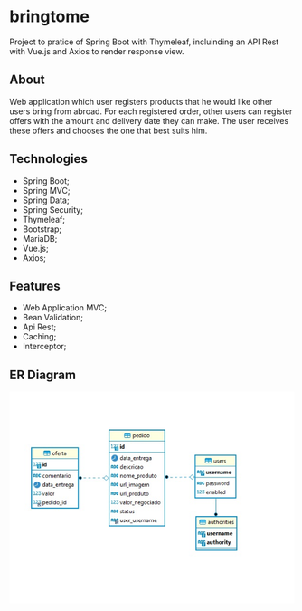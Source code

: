 # bringtome
Project to pratice of Spring Boot with Thymeleaf, incluinding an API Rest with Vue.js and Axios to render response view.

## About
Web application which user registers products that he would like other users bring from abroad.
For each registered order, other users can register offers with the amount and delivery date they can make.
The user receives these offers and chooses the one that best suits him.

## Technologies
- Spring Boot;
- Spring MVC;
- Spring Data;
- Spring Security;
- Thymeleaf;
- Bootstrap;
- MariaDB;
- Vue.js;
- Axios;

## Features 
- Web Application MVC;
- Bean Validation;
- Api Rest;
- Caching;
- Interceptor;

## ER Diagram
<img src="https://github.com/jagucheski/bringtome/blob/master/src/main/resources/static/image/ER_BringToME.jpg?sanitize=true">


